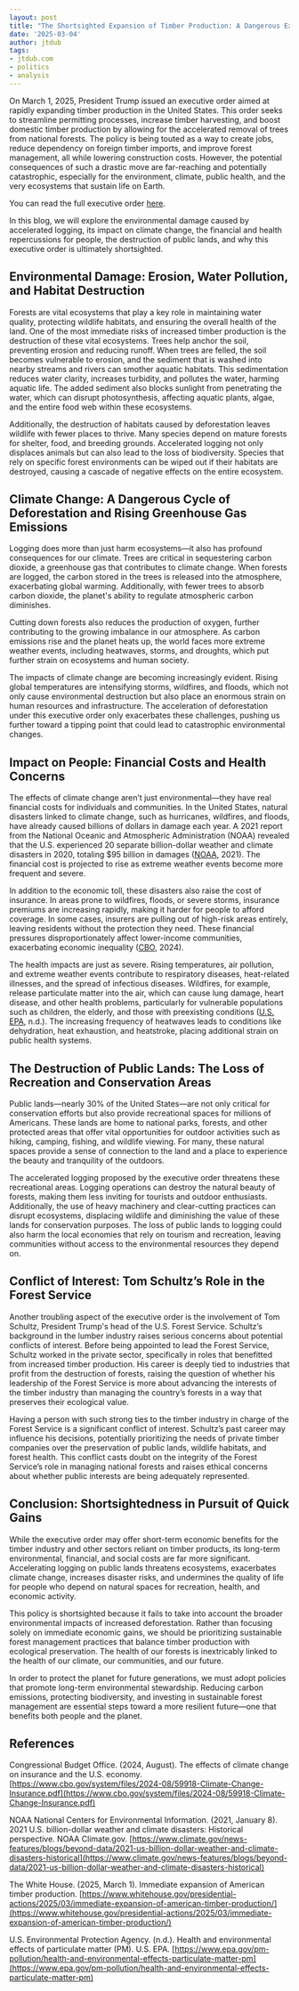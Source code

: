 ```yaml
---
layout: post
title: "The Shortsighted Expansion of Timber Production: A Dangerous Executive Order"
date: '2025-03-04'
author: jtdub
tags:
- jtdub.com
- politics
- analysis
---
```

On March 1, 2025, President Trump issued an executive order aimed at rapidly expanding timber production in the United States. This order seeks to streamline permitting processes, increase timber harvesting, and boost domestic timber production by allowing for the accelerated removal of trees from national forests. The policy is being touted as a way to create jobs, reduce dependency on foreign timber imports, and improve forest management, all while lowering construction costs. However, the potential consequences of such a drastic move are far-reaching and potentially catastrophic, especially for the environment, climate, public health, and the very ecosystems that sustain life on Earth.

You can read the full executive order [here](https://www.whitehouse.gov/presidential-actions/2025/03/immediate-expansion-of-american-timber-production/).

In this blog, we will explore the environmental damage caused by accelerated logging, its impact on climate change, the financial and health repercussions for people, the destruction of public lands, and why this executive order is ultimately shortsighted.

## Environmental Damage: Erosion, Water Pollution, and Habitat Destruction

Forests are vital ecosystems that play a key role in maintaining water quality, protecting wildlife habitats, and ensuring the overall health of the land. One of the most immediate risks of increased timber production is the destruction of these vital ecosystems. Trees help anchor the soil, preventing erosion and reducing runoff. When trees are felled, the soil becomes vulnerable to erosion, and the sediment that is washed into nearby streams and rivers can smother aquatic habitats. This sedimentation reduces water clarity, increases turbidity, and pollutes the water, harming aquatic life. The added sediment also blocks sunlight from penetrating the water, which can disrupt photosynthesis, affecting aquatic plants, algae, and the entire food web within these ecosystems.

Additionally, the destruction of habitats caused by deforestation leaves wildlife with fewer places to thrive. Many species depend on mature forests for shelter, food, and breeding grounds. Accelerated logging not only displaces animals but can also lead to the loss of biodiversity. Species that rely on specific forest environments can be wiped out if their habitats are destroyed, causing a cascade of negative effects on the entire ecosystem.

## Climate Change: A Dangerous Cycle of Deforestation and Rising Greenhouse Gas Emissions

Logging does more than just harm ecosystems—it also has profound consequences for our climate. Trees are critical in sequestering carbon dioxide, a greenhouse gas that contributes to climate change. When forests are logged, the carbon stored in the trees is released into the atmosphere, exacerbating global warming. Additionally, with fewer trees to absorb carbon dioxide, the planet's ability to regulate atmospheric carbon diminishes.

Cutting down forests also reduces the production of oxygen, further contributing to the growing imbalance in our atmosphere. As carbon emissions rise and the planet heats up, the world faces more extreme weather events, including heatwaves, storms, and droughts, which put further strain on ecosystems and human society.

The impacts of climate change are becoming increasingly evident. Rising global temperatures are intensifying storms, wildfires, and floods, which not only cause environmental destruction but also place an enormous strain on human resources and infrastructure. The acceleration of deforestation under this executive order only exacerbates these challenges, pushing us further toward a tipping point that could lead to catastrophic environmental changes.

## Impact on People: Financial Costs and Health Concerns

The effects of climate change aren’t just environmental—they have real financial costs for individuals and communities. In the United States, natural disasters linked to climate change, such as hurricanes, wildfires, and floods, have already caused billions of dollars in damage each year. A 2021 report from the National Oceanic and Atmospheric Administration (NOAA) revealed that the U.S. experienced 20 separate billion-dollar weather and climate disasters in 2020, totaling $95 billion in damages ([NOAA](ttps://www.climate.gov/news-features/blogs/beyond-data/2021-us-billion-dollar-weather-and-climate-disasters-historical), 2021). The financial cost is projected to rise as extreme weather events become more frequent and severe.

In addition to the economic toll, these disasters also raise the cost of insurance. In areas prone to wildfires, floods, or severe storms, insurance premiums are increasing rapidly, making it harder for people to afford coverage. In some cases, insurers are pulling out of high-risk areas entirely, leaving residents without the protection they need. These financial pressures disproportionately affect lower-income communities, exacerbating economic inequality ([CBO](https://www.cbo.gov/system/files/2024-08/59918-Climate-Change-Insurance.pdf), 2024).

The health impacts are just as severe. Rising temperatures, air pollution, and extreme weather events contribute to respiratory diseases, heat-related illnesses, and the spread of infectious diseases. Wildfires, for example, release particulate matter into the air, which can cause lung damage, heart disease, and other health problems, particularly for vulnerable populations such as children, the elderly, and those with preexisting conditions ([U.S. EPA](https://www.epa.gov/pm-pollution/health-and-environmental-effects-particulate-matter-pm), n.d.). The increasing frequency of heatwaves leads to conditions like dehydration, heat exhaustion, and heatstroke, placing additional strain on public health systems.

## The Destruction of Public Lands: The Loss of Recreation and Conservation Areas

Public lands—nearly 30% of the United States—are not only critical for conservation efforts but also provide recreational spaces for millions of Americans. These lands are home to national parks, forests, and other protected areas that offer vital opportunities for outdoor activities such as hiking, camping, fishing, and wildlife viewing. For many, these natural spaces provide a sense of connection to the land and a place to experience the beauty and tranquility of the outdoors.

The accelerated logging proposed by the executive order threatens these recreational areas. Logging operations can destroy the natural beauty of forests, making them less inviting for tourists and outdoor enthusiasts. Additionally, the use of heavy machinery and clear-cutting practices can disrupt ecosystems, displacing wildlife and diminishing the value of these lands for conservation purposes. The loss of public lands to logging could also harm the local economies that rely on tourism and recreation, leaving communities without access to the environmental resources they depend on.

## Conflict of Interest: Tom Schultz’s Role in the Forest Service

Another troubling aspect of the executive order is the involvement of Tom Schultz, President Trump's head of the U.S. Forest Service. Schultz’s background in the lumber industry raises serious concerns about potential conflicts of interest. Before being appointed to lead the Forest Service, Schultz worked in the private sector, specifically in roles that benefitted from increased timber production. His career is deeply tied to industries that profit from the destruction of forests, raising the question of whether his leadership of the Forest Service is more about advancing the interests of the timber industry than managing the country’s forests in a way that preserves their ecological value.

Having a person with such strong ties to the timber industry in charge of the Forest Service is a significant conflict of interest. Schultz’s past career may influence his decisions, potentially prioritizing the needs of private timber companies over the preservation of public lands, wildlife habitats, and forest health. This conflict casts doubt on the integrity of the Forest Service’s role in managing national forests and raises ethical concerns about whether public interests are being adequately represented.

## Conclusion: Shortsightedness in Pursuit of Quick Gains

While the executive order may offer short-term economic benefits for the timber industry and other sectors reliant on timber products, its long-term environmental, financial, and social costs are far more significant. Accelerating logging on public lands threatens ecosystems, exacerbates climate change, increases disaster risks, and undermines the quality of life for people who depend on natural spaces for recreation, health, and economic activity.

This policy is shortsighted because it fails to take into account the broader environmental impacts of increased deforestation. Rather than focusing solely on immediate economic gains, we should be prioritizing sustainable forest management practices that balance timber production with ecological preservation. The health of our forests is inextricably linked to the health of our climate, our communities, and our future.

In order to protect the planet for future generations, we must adopt policies that promote long-term environmental stewardship. Reducing carbon emissions, protecting biodiversity, and investing in sustainable forest management are essential steps toward a more resilient future—one that benefits both people and the planet.

## References

Congressional Budget Office. (2024, August). The effects of climate change on insurance and the U.S. economy. [https://www.cbo.gov/system/files/2024-08/59918-Climate-Change-Insurance.pdf](https://www.cbo.gov/system/files/2024-08/59918-Climate-Change-Insurance.pdf)

NOAA National Centers for Environmental Information. (2021, January 8). 2021 U.S. billion-dollar weather and climate disasters: Historical perspective. NOAA Climate.gov. [https://www.climate.gov/news-features/blogs/beyond-data/2021-us-billion-dollar-weather-and-climate-disasters-historical](https://www.climate.gov/news-features/blogs/beyond-data/2021-us-billion-dollar-weather-and-climate-disasters-historical)

The White House. (2025, March 1). Immediate expansion of American timber production. [https://www.whitehouse.gov/presidential-actions/2025/03/immediate-expansion-of-american-timber-production/](https://www.whitehouse.gov/presidential-actions/2025/03/immediate-expansion-of-american-timber-production/)

U.S. Environmental Protection Agency. (n.d.). Health and environmental effects of particulate matter (PM). U.S. EPA. [https://www.epa.gov/pm-pollution/health-and-environmental-effects-particulate-matter-pm](https://www.epa.gov/pm-pollution/health-and-environmental-effects-particulate-matter-pm)


